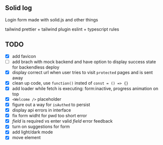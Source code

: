 ## Solid log

Login form made with solid.js and other things

tailwind
prettier + tailwind plugin
eslint + typescript rules

## TODO

-   [x] add favicon
-   [ ] add brach with mock backend and have option to display success state for
    backendless deploy
-   [x] display correct url when user tries to visit `protected` pages and is sent away
-   [x] clean up code, use `function()` insted of `const = () => {}`
-   [x] add loader while fetch is executing: form:inactive, progress animation on top
-   [x] `<Welcome />` placeholder
-   [x] figure out a way for `isAuthed` to persist
-   [x] display api errors in interface
-   [x] fix form widht for pwd too short error
-   [x] _field_ is required vs enter valid _field_ error feedback
-   [x] turn on suggestions for form
-   [x] add light/dark mode
-   [x] move <Label> element
